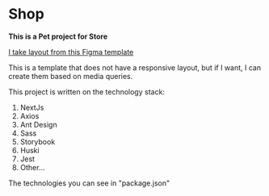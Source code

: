 # Shop

**This is a Pet project for Store**

[I take layout from this Figma template](<https://www.figma.com/file/V8hUUniLNPiXcdBwr03iRq/75%2B-Ecommerce-%26-Shop-MultiPurpose-Template-(Community)>)

This is a template that does not have a responsive layout, but if I want, I can create them based on media queries.

This project is written on the technology stack:

1. NextJs
2. Axios
3. Ant Design
4. Sass
5. Storybook
6. Huski
7. Jest
8. Other...

The technologies you can see in "package.json"
